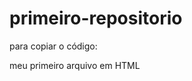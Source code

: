 # primeiro-repositorio
para copiar o código:

<html>
 </h1>meu primeiro arquivo em HTML</h1>
</html>
